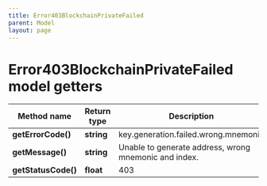 ```yaml
---
title: Error403BlockchainPrivateFailed
parent: Model
layout: page
---
```


# Error403BlockchainPrivateFailed model getters

Method name | Return type | Description | Notes
------------ | ------------- | ------------- | -------------
**getErrorCode()** | **string** | key.generation.failed.wrong.mnemonic |
**getMessage()** | **string** | Unable to generate address, wrong mnemonic and index. |
**getStatusCode()** | **float** | 403 |

